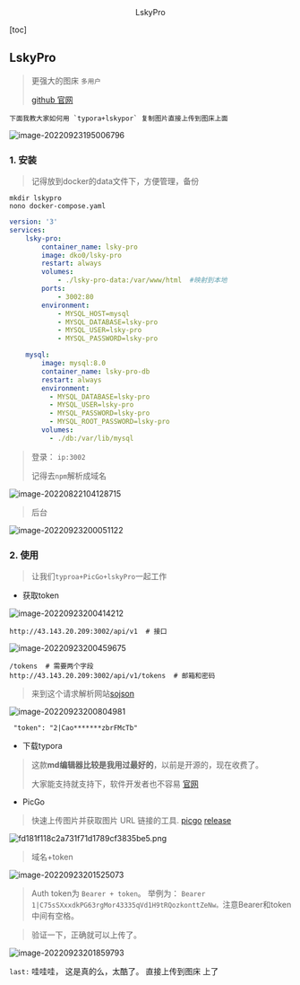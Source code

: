<center>LskyPro</center>



[toc]





## LskyPro

> 更强大的图床  `多用户` 
>
> [github ](https://github.com/lsky-org/lsky-pro) [官网](https://www.lsky.pro/)

```shell
下面我教大家如何用 `typora+lskypor` 复制图片直接上传到图床上面
```

![image-20220923195006796](https://lypro.gggggu.com/i/2022/09/23/632d9d6fb49aa.png)





### 1. 安装

> 记得放到docker的data文件下，方便管理，备份

```shell
mkdir lskypro 
nono docker-compose.yaml
```

```yaml
version: '3'
services:
    lsky-pro:
        container_name: lsky-pro
        image: dko0/lsky-pro
        restart: always
        volumes:
            - ./lsky-pro-data:/var/www/html  #映射到本地
        ports:
            - 3002:80
        environment:
            - MYSQL_HOST=mysql
            - MYSQL_DATABASE=lsky-pro
            - MYSQL_USER=lsky-pro
            - MYSQL_PASSWORD=lsky-pro

    mysql:
        image: mysql:8.0
        container_name: lsky-pro-db
        restart: always
        environment:
          - MYSQL_DATABASE=lsky-pro
          - MYSQL_USER=lsky-pro
          - MYSQL_PASSWORD=lsky-pro
          - MYSQL_ROOT_PASSWORD=lsky-pro
        volumes:
          - ./db:/var/lib/mysql

```

> 登录： `ip:3002`
>
> 记得去`npm`解析成域名

![image-20220822104128715](https://lypro.gggggu.com/i/2022/09/23/632d9ed400c08.png)

> 后台

![image-20220923200051122](https://lypro.gggggu.com/i/2022/09/23/632d9ff4623d7.png)



### 2. 使用

> 让我们`typroa+PicGo+lskyPro`一起工作

* 获取token

![image-20220923200414212](https://lypro.gggggu.com/i/2022/09/23/632da0bf93236.png)



```shell
http://43.143.20.209:3002/api/v1  # 接口
```

![image-20220923200459675](https://lypro.gggggu.com/i/2022/09/23/632da0ed0cfeb.png)



```shell
/tokens  # 需要两个字段
http://43.143.20.209:3002/api/v1/tokens  # 邮箱和密码 
```

> 来到这个请求解析网站[sojson](https://www.sojson.com/httpRequest/)

![image-20220923200804981](https://lypro.gggggu.com/i/2022/09/23/632da1a6e416a.png)

```shell
 "token": "2|Cao*******zbrFMcTb"
```

* 下载typora

> 这款**md编辑器比较是我用过最好的**，以前是开源的，现在收费了。
>
> 大家能支持就支持下，软件开发者也不容易 [官网](https://typora.io/)



* PicGo

> 快速上传图片并获取图片 URL 链接的工具. [picgo](https://github.com/Molunerfinn/PicGo) [release](https://github.com/Molunerfinn/PicGo/releases)

![fd181f118c2a731f71d1789cf3835be5.png](https://lypro.gggggu.com/i/2022/09/23/632da312da15e.webp)

> 域名+token

![image-20220923201525073](https://lypro.gggggu.com/i/2022/09/23/632da35e39449.png)

> Auth token为 `Bearer + token`。 举例为： `Bearer 1|C75sSXxxdkPG63rgMor43335qVd1H9tRQozkonttZeNw。`注意Bearer和token中间有空格。

> 验证一下，正确就可以上传了。

![image-20220923201859793](https://lypro.gggggu.com/i/2022/09/23/632da4354f262.png)

`last:` 哇哇哇， 这是真的么，太酷了。 直接上传到图床 上了


